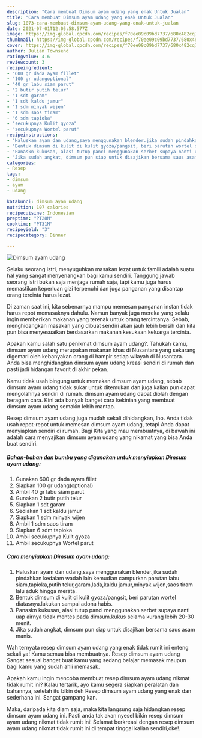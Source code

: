 ```yaml
---
description: "Cara membuat Dimsum ayam udang yang enak Untuk Jualan"
title: "Cara membuat Dimsum ayam udang yang enak Untuk Jualan"
slug: 1073-cara-membuat-dimsum-ayam-udang-yang-enak-untuk-jualan
date: 2021-07-01T12:05:58.577Z
image: https://img-global.cpcdn.com/recipes/f70ee09c09bd7737/680x482cq70/dimsum-ayam-udang-foto-resep-utama.jpg
thumbnail: https://img-global.cpcdn.com/recipes/f70ee09c09bd7737/680x482cq70/dimsum-ayam-udang-foto-resep-utama.jpg
cover: https://img-global.cpcdn.com/recipes/f70ee09c09bd7737/680x482cq70/dimsum-ayam-udang-foto-resep-utama.jpg
author: Julian Townsend
ratingvalue: 4.6
reviewcount: 3
recipeingredient:
- "600 gr dada ayam fillet"
- "100 gr udangoptional"
- "40 gr labu siam parut"
- "2 butir putih telur"
- "1 sdt garam"
- "1 sdt kaldu jamur"
- "1 sdm minyak wijen"
- "1 sdm saos tiram"
- "6 sdm tapioka"
- "secukupnya Kulit gyoza"
- "secukupnya Wortel parut"
recipeinstructions:
- "Haluskan ayam dan udang,saya menggunakan blender.jika sudah pindahkan kedalam wadah lain kemudian campurkan parutan labu siam,tapioka,putih telur,garam,lada,kaldu jamur,minyak wijen,saos tiram lalu aduk hingga merata."
- "Bentuk dimsum di kulit di kulit gyoza/pangsit, beri parutan wortel diatasnya.lakukan sampai adona habis."
- "Panaskn kukusan, alasi tutup panci menggunakan serbet supaya nanti uap airnya tidak mentes pada dimsum.kukus selama kurang lebih 20-30 menit."
- "Jika sudah angkat, dimsum pun siap untuk disajikan bersama saus asam manis."
categories:
- Resep
tags:
- dimsum
- ayam
- udang

katakunci: dimsum ayam udang 
nutrition: 107 calories
recipecuisine: Indonesian
preptime: "PT28M"
cooktime: "PT31M"
recipeyield: "3"
recipecategory: Dinner

---
```



![Dimsum ayam udang](https://img-global.cpcdn.com/recipes/f70ee09c09bd7737/680x482cq70/dimsum-ayam-udang-foto-resep-utama.jpg)

Selaku seorang istri, menyuguhkan masakan lezat untuk famili adalah suatu hal yang sangat menyenangkan bagi kamu sendiri. Tanggung jawab seorang istri bukan saja menjaga rumah saja, tapi kamu juga harus memastikan keperluan gizi terpenuhi dan juga panganan yang disantap orang tercinta harus lezat.

Di zaman  saat ini, kita sebenarnya mampu memesan panganan instan tidak harus repot memasaknya dahulu. Namun banyak juga mereka yang selalu ingin memberikan makanan yang terenak untuk orang tercintanya. Sebab, menghidangkan masakan yang dibuat sendiri akan jauh lebih bersih dan kita pun bisa menyesuaikan berdasarkan makanan kesukaan keluarga tercinta. 



Apakah kamu salah satu penikmat dimsum ayam udang?. Tahukah kamu, dimsum ayam udang merupakan makanan khas di Nusantara yang sekarang digemari oleh kebanyakan orang di hampir setiap wilayah di Nusantara. Anda bisa menghidangkan dimsum ayam udang kreasi sendiri di rumah dan pasti jadi hidangan favorit di akhir pekan.

Kamu tidak usah bingung untuk memakan dimsum ayam udang, sebab dimsum ayam udang tidak sukar untuk ditemukan dan juga kalian pun dapat mengolahnya sendiri di rumah. dimsum ayam udang dapat diolah dengan beragam cara. Kini ada banyak banget cara kekinian yang membuat dimsum ayam udang semakin lebih mantap.

Resep dimsum ayam udang juga mudah sekali dihidangkan, lho. Anda tidak usah repot-repot untuk memesan dimsum ayam udang, tetapi Anda dapat menyiapkan sendiri di rumah. Bagi Kita yang mau membuatnya, di bawah ini adalah cara menyajikan dimsum ayam udang yang nikamat yang bisa Anda buat sendiri.

<!--inarticleads1-->

##### Bahan-bahan dan bumbu yang digunakan untuk menyiapkan Dimsum ayam udang:

1. Gunakan 600 gr dada ayam fillet
1. Siapkan 100 gr udang(optional)
1. Ambil 40 gr labu siam parut
1. Gunakan 2 butir putih telur
1. Siapkan 1 sdt garam
1. Sediakan 1 sdt kaldu jamur
1. Siapkan 1 sdm minyak wijen
1. Ambil 1 sdm saos tiram
1. Siapkan 6 sdm tapioka
1. Ambil secukupnya Kulit gyoza
1. Ambil secukupnya Wortel parut




<!--inarticleads2-->

##### Cara menyiapkan Dimsum ayam udang:

1. Haluskan ayam dan udang,saya menggunakan blender.jika sudah pindahkan kedalam wadah lain kemudian campurkan parutan labu siam,tapioka,putih telur,garam,lada,kaldu jamur,minyak wijen,saos tiram lalu aduk hingga merata.
1. Bentuk dimsum di kulit di kulit gyoza/pangsit, beri parutan wortel diatasnya.lakukan sampai adona habis.
1. Panaskn kukusan, alasi tutup panci menggunakan serbet supaya nanti uap airnya tidak mentes pada dimsum.kukus selama kurang lebih 20-30 menit.
1. Jika sudah angkat, dimsum pun siap untuk disajikan bersama saus asam manis.




Wah ternyata resep dimsum ayam udang yang enak tidak rumit ini enteng sekali ya! Kamu semua bisa membuatnya. Resep dimsum ayam udang Sangat sesuai banget buat kamu yang sedang belajar memasak maupun bagi kamu yang sudah ahli memasak.

Apakah kamu ingin mencoba membuat resep dimsum ayam udang nikmat tidak rumit ini? Kalau tertarik, ayo kamu segera siapkan peralatan dan bahannya, setelah itu bikin deh Resep dimsum ayam udang yang enak dan sederhana ini. Sangat gampang kan. 

Maka, daripada kita diam saja, maka kita langsung saja hidangkan resep dimsum ayam udang ini. Pasti anda tak akan nyesel bikin resep dimsum ayam udang nikmat tidak rumit ini! Selamat berkreasi dengan resep dimsum ayam udang nikmat tidak rumit ini di tempat tinggal kalian sendiri,oke!.

